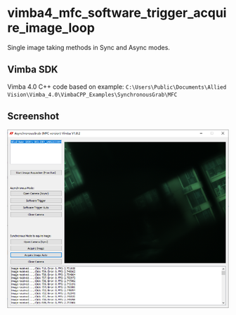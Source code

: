 # vimba4_mfc_software_trigger_acquire_image_loop
Single image taking methods in Sync and Async modes.

## Vimba SDK
Vimba 4.0 C++ code based on example:
`C:\Users\Public\Documents\Allied Vision\Vimba_4.0\VimbaCPP_Examples\SynchronousGrab\MFC`

## Screenshot
![](vimba4_acquire_images_loop.png)
